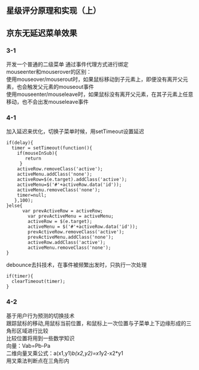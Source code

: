 ## 星级评分原理和实现（上）

## 京东无延迟菜单效果
### 3-1
开发一个普通的二级菜单
通过事件代理方式进行绑定  
mouseenter和mouserover的区别：  
使用mouseover/mouserout时，如果鼠标移动到子元素上，即便没有离开父元素，也会触发父元素的mouseout事件  
使用mouseenter/mouseleave时，如果鼠标没有离开父元素，在其子元素上任意移动，也不会出发mouseleave事件  
### 4-1
加入延迟来优化，切换子菜单时候，用setTimeout设置延迟
```
if(delay){
  timer = setTimeout(function(){
    if(mouseInSub){
       return
     }
    activeRow.removeClass('active');
    activeMenu.addClass('none');
    activeRow=$(e.target).addClass('active');
    activeMenu=$('#'+activeRow.data('id'));
    activeMenu.removeClass('none');		
    timer=null;	
   },100);
}else{
	  var prevActiveRow = activeRow;
		var prevActiveMenu = activeMenu;
		activeRow = $(e.target);
		activeMenu = $('#'+activeRow.data('id'));
		prevActiveRow.removeClass('active');
		prevActiveMenu.addClass('none');
		activeRow.addClass('active');
		activeMenu.removeClass('none');
}
```
debounce去抖技术，在事件被频繁出发时，只执行一次处理
```
if(timer){
  clearTimeout(timer);
}
```
### 4-2
基于用户行为预测的切换技术  
跟踪鼠标的移动,用鼠标当前位置，和鼠标上一次位置与子菜单上下边缘形成的三角形区域进行比较  
比较位置将用到一些数学知识  
向量：Vab=Pb-Pa  
二维向量叉乘公式：a(x1,y1)*b(x2,y2)=x1*y2-x2*y1  
用叉乘法判断点在三角形内  
